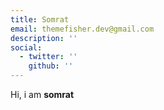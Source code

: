 ```yaml
---
title: Somrat
email: themefisher.dev@gmail.com
description: ''
social:
  - twitter: ''
    github: ''
---
```


Hi, i am **somrat**
